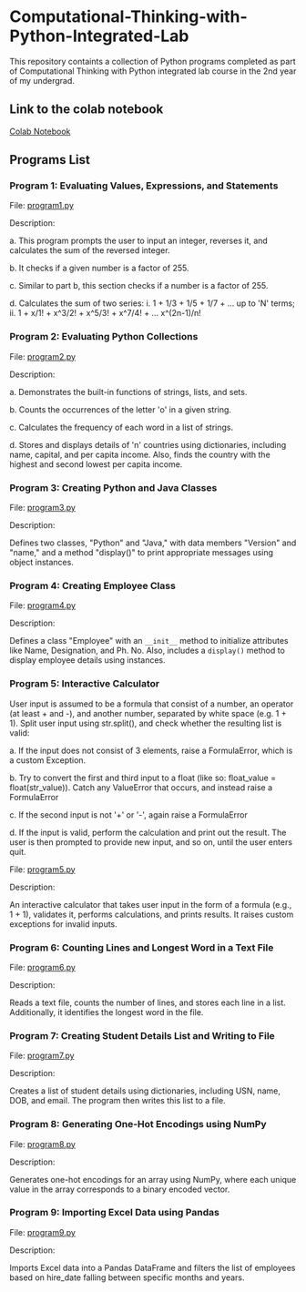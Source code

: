 # Computational-Thinking-with-Python-Integrated-Lab
This repository containts a collection of Python programs completed as part of Computational Thinking with Python integrated lab course in the 2nd year of my undergrad.

## Link to the colab notebook
[Colab Notebook](ctpy_integrated_lab.ipynb)

## Programs List

### Program 1: Evaluating Values, Expressions, and Statements

File: [program1.py](https://github.com/shrutin567/Computational-Thinking-with-Python-Integrated-Lab/blob/main/program1.py)

Description:

a. This program prompts the user to input an integer, reverses it, and calculates the sum of the reversed integer.

b. It checks if a given number is a factor of 255.

c. Similar to part b, this section checks if a number is a factor of 255.

d. Calculates the sum of two series: i. 1 + 1/3 + 1/5 + 1/7 + ... up to 'N' terms; ii. 1 + x/1! + x^3/2! + x^5/3! + x^7/4! + ... x^(2n-1)/n!

### Program 2: Evaluating Python Collections

File: [program2.py](https://github.com/shrutin567/Computational-Thinking-with-Python-Integrated-Lab/blob/main/program2.py)

Description:

a. Demonstrates the built-in functions of strings, lists, and sets.

b. Counts the occurrences of the letter 'o' in a given string.

c. Calculates the frequency of each word in a list of strings.

d. Stores and displays details of 'n' countries using dictionaries, including name, capital, and per capita income. Also, finds the country with the highest and second lowest per capita income.

### Program 3: Creating Python and Java Classes

File: [program3.py](https://github.com/shrutin567/Computational-Thinking-with-Python-Integrated-Lab/blob/main/program3.py)

Description:

Defines two classes, "Python" and "Java," with data members "Version" and "name," and a method "display()" to print appropriate messages using object instances.

### Program 4: Creating Employee Class

File: [program4.py](https://github.com/shrutin567/Computational-Thinking-with-Python-Integrated-Lab/blob/main/program4.py)

Description:

Defines a class "Employee" with an `__init__` method to initialize attributes like Name, Designation, and Ph. No. Also, includes a `display()` method to display employee details using instances.

### Program 5: Interactive Calculator

User input is assumed to be a formula that consist of a number, an operator
(at least + and -), and another number, separated by white space (e.g. 1 + 1). Split user input using str.split(), and check whether the resulting list is valid:

a. If the input does not consist of 3 elements, raise a FormulaError, which is a custom Exception.

b. Try to convert the first and third input to a float (like so: float_value = float(str_value)). Catch any ValueError that occurs, and instead raise a FormulaError

c. If the second input is not '+' or '-', again raise a FormulaError

d. If the input is valid, perform the calculation and print out the result. The user is then prompted to provide new input, and so on, until the user enters quit.

File: [program5.py](https://github.com/shrutin567/Computational-Thinking-with-Python-Integrated-Lab/blob/main/program5.py)

Description:

An interactive calculator that takes user input in the form of a formula (e.g., 1 + 1), validates it, performs calculations, and prints results. It raises custom exceptions for invalid inputs.

### Program 6: Counting Lines and Longest Word in a Text File

File: [program6.py](https://github.com/shrutin567/Computational-Thinking-with-Python-Integrated-Lab/blob/main/program6.py)

Description:

Reads a text file, counts the number of lines, and stores each line in a list. Additionally, it identifies the longest word in the file.

### Program 7: Creating Student Details List and Writing to File

File: [program7.py](https://github.com/shrutin567/Computational-Thinking-with-Python-Integrated-Lab/blob/main/program7.py)

Description:

Creates a list of student details using dictionaries, including USN, name, DOB, and email. The program then writes this list to a file.

### Program 8: Generating One-Hot Encodings using NumPy

File: [program8.py](https://github.com/shrutin567/Computational-Thinking-with-Python-Integrated-Lab/blob/main/program8.py)

Description:

Generates one-hot encodings for an array using NumPy, where each unique value in the array corresponds to a binary encoded vector.

### Program 9: Importing Excel Data using Pandas

File: [program9.py](https://github.com/shrutin567/Computational-Thinking-with-Python-Integrated-Lab/blob/main/program9.py)

Description:

Imports Excel data into a Pandas DataFrame and filters the list of employees based on hire_date falling between specific months and years.
